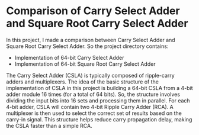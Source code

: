# Comparison of Carry Select Adder and Square Root Carry Select Adder

In this project, I made a comparison between Carry Select Adder and Square Root Carry Select Adder. So the project directory contains:
- Implementation of 64-bit Carry Select Adder
- Implementation of 64-bit Square Root Carry Select Adder

The Carry Select Adder (CSLA) is typically composed of ripple-carry adders and multiplexers. The idea of the basic structure of the implementation of CSLA in this project is building a 64-bit CSLA from a 4-bit adder module 16 times (for a total of 64 bits). So, the structure involves dividing the input bits into 16 sets and processing them in parallel. For each 4-bit adder, CSLA will contain two 4-bit Ripple Carry Adder (RCA). A multiplexer is then used to select the correct set of results based on the carry-in signal. This structure helps reduce carry propagation delay, making the CSLA faster than a simple RCA.
